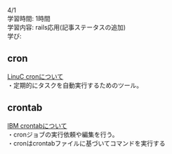 4/1  
学習時間: 1時間  
学習内容: rails応用(記事ステータスの追加)  
学び:  
## cron  
[LinuC cronについて](https://linuc.org/study/knowledge/368/)  
・定期的にタスクを自動実行するためのツール。

## crontab
[IBM crontabについて](https://www.ibm.com/docs/ja/aix/7.2?topic=c-crontab-command)  
・cronジョブの実行依頼や編集を行う。  
・cronはcrontabファイルに基づいてコマンドを実行する  